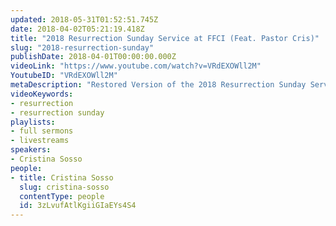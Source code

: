 ```yaml
---
updated: 2018-05-31T01:52:51.745Z
date: 2018-04-02T05:21:19.418Z
title: "2018 Resurrection Sunday Service at FFCI (Feat. Pastor Cris)"
slug: "2018-resurrection-sunday"
publishDate: 2018-04-01T00:00:00.000Z
videoLink: "https://www.youtube.com/watch?v=VRdEXOWll2M"
YoutubeID: "VRdEXOWll2M"
metaDescription: "Restored Version of the 2018 Resurrection Sunday Service at Freedom Fellowship Church. Due to technical difficulties with the livestream the original video did not record the beginning minutes of the sermon. We stitched the audio we were recording with..."
videoKeywords:
- resurrection
- resurrection sunday
playlists:
- full sermons
- livestreams
speakers:
- Cristina Sosso
people:
- title: Cristina Sosso
  slug: cristina-sosso
  contentType: people
  id: 3zLvufAtlKgiiGIaEYs4S4
---
```

